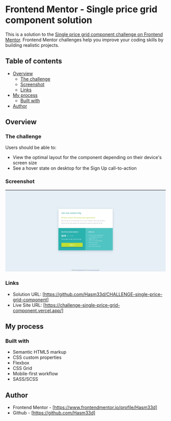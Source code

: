 # Frontend Mentor - Single price grid component solution

This is a solution to the [Single price grid component challenge on Frontend Mentor](https://www.frontendmentor.io/challenges/single-price-grid-component-5ce41129d0ff452fec5abbbc). Frontend Mentor challenges help you improve your coding skills by building realistic projects. 

## Table of contents 

- [Overview](#overview)
  - [The challenge](#the-challenge)
  - [Screenshot](#screenshot)
  - [Links](#links)
- [My process](#my-process)
  - [Built with](#built-with)
- [Author](#author)

## Overview

### The challenge

Users should be able to:

- View the optimal layout for the component depending on their device's screen size
- See a hover state on desktop for the Sign Up call-to-action

### Screenshot

![](./screenshot.jpg)

### Links

- Solution URL: [https://github.com/Hasm33d/CHALLENGE-single-price-grid-component]
- Live Site URL: [https://challenge-single-price-grid-component.vercel.app/]

## My process

### Built with

- Semantic HTML5 markup
- CSS custom properties
- Flexbox
- CSS Grid
- Mobile-first workflow
- SASS/SCSS

## Author

- Frontend Mentor - [https://www.frontendmentor.io/profile/Hasm33d]
- Github - [https://github.com/Hasm33d]

